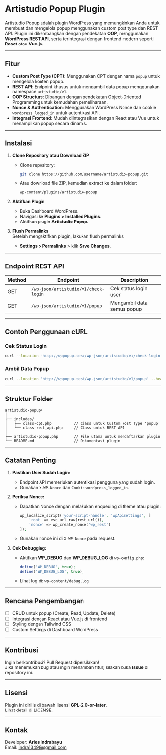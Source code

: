 # Artistudio Popup Plugin

Artistudio Popup adalah plugin WordPress yang memungkinkan Anda untuk membuat dan mengelola popup menggunakan custom post type dan REST API. Plugin ini dikembangkan dengan pendekatan **OOP**, menggunakan **WordPress REST API**, serta terintegrasi dengan frontend modern seperti **React** atau **Vue.js**.

---

## Fitur

-   **Custom Post Type (CPT)**: Menggunakan CPT dengan nama `popup` untuk mengelola konten popup.
-   **REST API**: Endpoint khusus untuk mengambil data popup menggunakan namespace `artistudio/v1`.
-   **OOP Structure**: Dibangun dengan pendekatan Object-Oriented Programming untuk kemudahan pemeliharaan.
-   **Nonce & Authentication**: Menggunakan WordPress Nonce dan cookie `wordpress_logged_in` untuk autentikasi API.
-   **Integrasi Frontend**: Mudah diintegrasikan dengan React atau Vue untuk menampilkan popup secara dinamis.

---

## Instalasi

1. **Clone Repository atau Download ZIP**

    - Clone repository:
        ```bash
        git clone https://github.com/username/artistudio-popup.git
        ```
    - Atau download file ZIP, kemudian extract ke dalam folder:
        ```
        wp-content/plugins/artistudio-popup
        ```

2. **Aktifkan Plugin**

    - Buka Dashboard WordPress.
    - Navigasi ke **Plugins > Installed Plugins**.
    - Aktifkan plugin **Artistudio Popup**.

3. **Flush Permalinks**  
   Setelah mengaktifkan plugin, lakukan flush permalinks:
    - **Settings > Permalinks** > klik **Save Changes**.

---

## Endpoint REST API

| Method | Endpoint                             | Description                |
| ------ | ------------------------------------ | -------------------------- |
| GET    | `/wp-json/artistudio/v1/check-login` | Cek status login user      |
| GET    | `/wp-json/artistudio/v1/popup`       | Mengambil data semua popup |

---

## Contoh Penggunaan cURL

### Cek Status Login

```bash
curl --location 'http://wppopup.test/wp-json/artistudio/v1/check-login' --header 'X-WP-Nonce: YOUR_NONCE_HERE' --header 'Cookie: wordpress_logged_in_YOUR_COOKIE_HERE'
```

### Ambil Data Popup

```bash
curl --location 'http://wppopup.test/wp-json/artistudio/v1/popup' --header 'X-WP-Nonce: YOUR_NONCE_HERE' --header 'Cookie: wordpress_logged_in_YOUR_COOKIE_HERE'
```

---

## Struktur Folder

```
artistudio-popup/
│
├── includes/
│   ├── class-cpt.php          // Class untuk Custom Post Type 'popup'
│   └── class-rest_api.php     // Class untuk REST API
│
├── artistudio-popup.php       // File utama untuk mendaftarkan plugin
└── README.md                  // Dokumentasi plugin
```

---

## Catatan Penting

1. **Pastikan User Sudah Login:**

    - Endpoint API memerlukan autentikasi pengguna yang sudah login.
    - Gunakan `X-WP-Nonce` dan `Cookie` `wordpress_logged_in`.

2. **Periksa Nonce:**

    - Dapatkan Nonce dengan melakukan enqueuing di theme atau plugin:
        ```php
        wp_localize_script('your-script-handle', 'wpApiSettings', [
            'root' => esc_url_raw(rest_url()),
            'nonce' => wp_create_nonce('wp_rest')
        ]);
        ```
    - Gunakan nonce ini di `X-WP-Nonce` pada request.

3. **Cek Debugging:**
    - Aktifkan **WP_DEBUG** dan **WP_DEBUG_LOG** di `wp-config.php`:
        ```php
        define('WP_DEBUG', true);
        define('WP_DEBUG_LOG', true);
        ```
    - Lihat log di: `wp-content/debug.log`

---

## Rencana Pengembangan

-   [ ] CRUD untuk popup (Create, Read, Update, Delete)
-   [ ] Integrasi dengan React atau Vue.js di frontend
-   [ ] Styling dengan Tailwind CSS
-   [ ] Custom Settings di Dashboard WordPress

---

## Kontribusi

Ingin berkontribusi? Pull Request dipersilakan!  
Jika menemukan bug atau ingin menambah fitur, silakan buka **Issue** di repository ini.

---

## Lisensi

Plugin ini dirilis di bawah lisensi **GPL-2.0-or-later**.  
Lihat detail di [LICENSE](./LICENSE).

---

## Kontak

Developer: **Aries Indrabayu**  
Email: [indra13498@gmail.com](mailto:indra13498@gmail.com)
